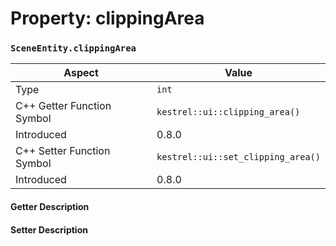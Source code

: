 
# Property: clippingArea
### `SceneEntity.clippingArea`

| Aspect | Value |
| --- | --- |
| Type | `int` |
| C++ Getter Function Symbol | `kestrel::ui::clipping_area()` |
| Introduced | 0.8.0 |
| C++ Setter Function Symbol | `kestrel::ui::set_clipping_area()` |
| Introduced | 0.8.0 |

#### Getter Description

#### Setter Description

